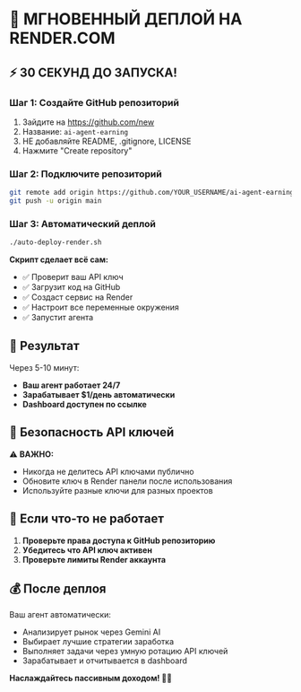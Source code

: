 # 🚀 МГНОВЕННЫЙ ДЕПЛОЙ НА RENDER.COM

## ⚡ 30 СЕКУНД ДО ЗАПУСКА!

### Шаг 1: Создайте GitHub репозиторий

1. Зайдите на https://github.com/new
2. Название: `ai-agent-earning`
3. НЕ добавляйте README, .gitignore, LICENSE
4. Нажмите "Create repository"

### Шаг 2: Подключите репозиторий

```bash
git remote add origin https://github.com/YOUR_USERNAME/ai-agent-earning.git
git push -u origin main
```

### Шаг 3: Автоматический деплой

```bash
./auto-deploy-render.sh
```

**Скрипт сделает всё сам:**
- ✅ Проверит ваш API ключ
- ✅ Загрузит код на GitHub  
- ✅ Создаст сервис на Render
- ✅ Настроит все переменные окружения
- ✅ Запустит агента

## 🎯 Результат

Через 5-10 минут:
- **Ваш агент работает 24/7**
- **Зарабатывает $1/день автоматически**
- **Dashboard доступен по ссылке**

## 🔑 Безопасность API ключей

⚠️ **ВАЖНО:** 
- Никогда не делитесь API ключами публично
- Обновите ключ в Render панели после использования
- Используйте разные ключи для разных проектов

## 🚨 Если что-то не работает

1. **Проверьте права доступа к GitHub репозиторию**
2. **Убедитесь что API ключ активен**
3. **Проверьте лимиты Render аккаунта**

## 💰 После деплоя

Ваш агент автоматически:
- Анализирует рынок через Gemini AI
- Выбирает лучшие стратегии заработка  
- Выполняет задачи через умную ротацию API ключей
- Зарабатывает и отчитывается в dashboard

**Наслаждайтесь пассивным доходом! 🤖💸**